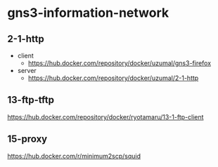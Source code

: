 # gns3-information-network

## 2-1-http

* client
  * <https://hub.docker.com/repository/docker/uzumal/gns3-firefox>
* server
  * <https://hub.docker.com/repository/docker/uzumal/2-1-http>

## 13-ftp-tftp

<https://hub.docker.com/repository/docker/ryotamaru/13-1-ftp-client>

## 15-proxy

<https://hub.docker.com/r/minimum2scp/squid>
